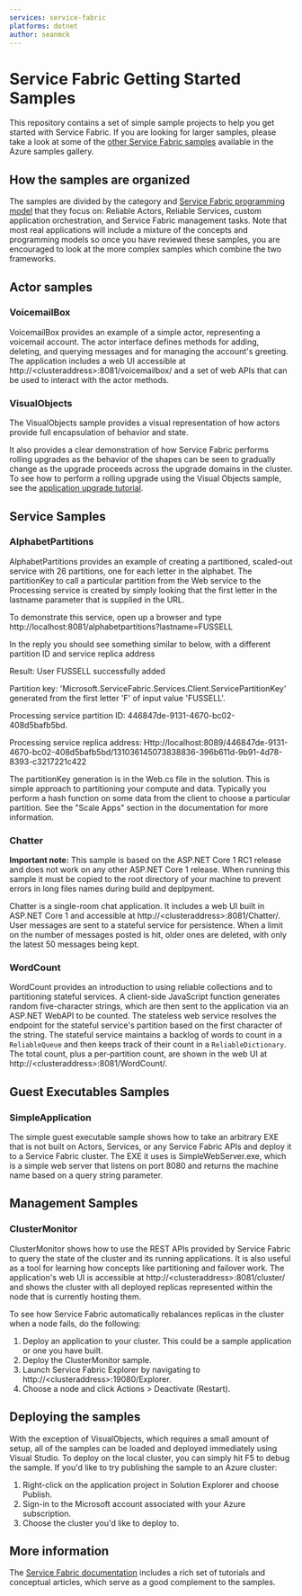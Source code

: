 ```yaml
---
services: service-fabric
platforms: dotnet
author: seanmck
---
```


# Service Fabric Getting Started Samples

This repository contains a set of simple sample projects to help you get started with Service Fabric. If you are looking for larger samples, please take a look at some of the [other Service Fabric samples][service-fabric-samples] available in the Azure samples gallery.

## How the samples are organized

The samples are divided by the category and [Service Fabric programming model][service-fabric-programming-models] that they focus on: Reliable Actors, Reliable Services, custom application orchestration, and Service Fabric management tasks. Note that most real applications will include a mixture of the concepts and programming models so once you have reviewed these samples, you are encouraged to look at the more complex samples which combine the two frameworks.

## Actor samples
### VoicemailBox

VoicemailBox provides an example of a simple actor, representing a voicemail account. The actor interface defines methods for adding, deleting, and querying messages and for managing the account's greeting. The application includes a web UI accessible at http://&lt;clusteraddress&gt;:8081/voicemailbox/ and a set of web APIs that can be used to interact with the actor methods.

### VisualObjects

The VisualObjects sample provides a visual representation of how actors provide full encapsulation of behavior and state.

It also provides a clear demonstration of how Service Fabric performs rolling upgrades as the behavior of the shapes can be seen to gradually change as the upgrade proceeds across the upgrade domains in the cluster. To see how to perform a rolling upgrade using the Visual Objects sample, see the [application upgrade tutorial][app-upgrade-tutorial].

## Service Samples
### AlphabetPartitions

AlphabetPartitions provides an example of creating a partitioned, scaled-out service with 26 partitions, one for each letter in the alphabet. The partitionKey to call a particular partition from the Web service to the Processing service is created by simply looking that the first letter in the lastname parameter that is supplied in the URL.

To demonstrate this service, open up a browser and type http://localhost:8081/alphabetpartitions?lastname=FUSSELL

In the reply you should see something similar to below, with a different partition ID and service replica address

Result: User FUSSELL successfully added

Partition key: 'Microsoft.ServiceFabric.Services.Client.ServicePartitionKey' generated from the first letter 'F' of input value 'FUSSELL'.

Processing service partition ID: 446847de-9131-4670-bc02-408d5bafb5bd.
 
Processing service replica address: Http://localhost:8089/446847de-9131-4670-bc02-408d5bafb5bd/131036145073838836-396b611d-9b91-4d78-8393-c3217221c422 

The partitionKey generation is in the Web.cs file in the solution. This is simple approach to partitioning your compute and data. Typically you perform a hash function on some data from the client to choose a particular partition. See the "Scale Apps" section in the documentation for more information.  

### Chatter

**Important note:** This sample is based on the ASP.NET Core 1 RC1 release and does not work on any other ASP.NET Core 1 release. When running this sample it must be copied to the root directory of your machine to prevent errors in long files names during build and deplpyment. 

Chatter is a single-room chat application. It includes a web UI built in ASP.NET Core 1 and accessible at http://&lt;clusteraddress&gt;:8081/Chatter/. User messages are sent to a stateful service for persistence. When a limit on the number of messages posted is hit, older ones are deleted, with only the latest 50 messages being kept.

### WordCount

WordCount provides an introduction to using reliable collections and to partitioning stateful services. A client-side JavaScript function generates random five-character strings, which are then sent to the application via an ASP.NET WebAPI to be counted. The stateless web service resolves the endpoint for the stateful service's partition based on the first character of the string. The stateful service maintains a backlog of words to count in a `ReliableQueue` and then keeps track of their count in a `ReliableDictionary`. The total count, plus a per-partition count, are shown in the web UI at http://&lt;clusteraddress&gt;:8081/WordCount/.

## Guest Executables Samples
### SimpleApplication

The simple guest executable sample shows how to take an arbitrary EXE that is not built on Actors, Services, or any Service Fabric APIs and deploy it to a Service Fabric cluster. The EXE it uses is SimpleWebServer.exe, which is a simple web server that listens on port 8080 and returns the machine name based on a query string parameter.

## Management Samples
### ClusterMonitor

ClusterMonitor shows how to use the REST APIs provided by Service Fabric to query the state of the cluster and its running applications. It is also useful as a tool for learning how concepts like partitioning and failover work. The application's web UI is accessible at http://&lt;clusteraddress&gt;:8081/cluster/ and shows the cluster with all deployed replicas represented within the node that is currently hosting them.

To see how Service Fabric automatically rebalances replicas in the cluster when a node fails, do the following:

1. Deploy an application to your cluster. This could be a sample application or one you have built.
2. Deploy the ClusterMonitor sample.
3. Launch Service Fabric Explorer by navigating to http://&lt;clusteraddress&gt;:19080/Explorer.
4. Choose a node and click Actions > Deactivate (Restart).

## Deploying the samples

With the exception of VisualObjects, which requires a small amount of setup, all of the samples can be loaded and deployed immediately using Visual Studio. To deploy on the local cluster, you can simply hit F5 to debug the sample. If you'd like to try publishing the sample to an Azure cluster:

1. Right-click on the application project in Solution Explorer and choose Publish.
2. Sign-in to the Microsoft account associated with your Azure subscription.
3. Choose the cluster you'd like to deploy to.

## More information

The [Service Fabric documentation][service-fabric-docs] includes a rich set of tutorials and conceptual articles, which serve as a good complement to the samples.

<!-- Links -->

[service-fabric-samples]: http://aka.ms/servicefabricsamples
[service-fabric-programming-models]: https://azure.microsoft.com/en-us/documentation/articles/service-fabric-choose-framework/
[app-upgrade-tutorial]: https://azure.microsoft.com/en-us/documentation/articles/service-fabric-application-upgrade-tutorial/
[service-fabric-docs]: http://aka.ms/servicefabricdocs
